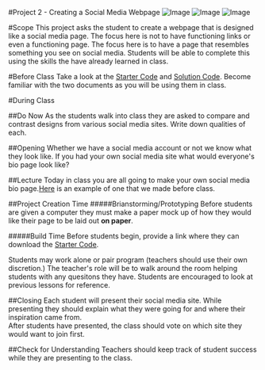 #Project 2 - Creating a Social Media Webpage 
![Image](http://i.imgur.com/5UG5VKA.png) ![Image](http://i.imgur.com/PS8OBmG.png) ![Image](http://i.imgur.com/KkiYDtC.png)

#Scope
This project asks the student to create a webpage that is designed like a social media page. The focus here is not to have functioning links or even a functioning page. The focus here is to have a page that resembles something you see on social media. Students will be able to complete this using the skills the have already learned in class.
 
#Before Class
Take a look at the [Starter Code](/starterP2.html) and [Solution Code](solutionP2.html). Become familiar with the two documents as you will be using them in class.

#During Class

##Do Now
As the students walk into class they are asked to compare and contrast designs from various social media sites. Write down qualities of each.


##Opening
Whether we have a social media account or not we know what they look like. If you had your own social media site what would everyone's bio page look like?

##Lecture
Today in class you are all going to make your own social media bio page.[Here](solutionP2.html) is an example of one that we made before class.

##Project Creation Time
#####Brianstorming/Prototyping
Before students are given a computer they must make a paper mock up of how they would like their page to be laid out **on paper**. 

#####Build Time
Before students begin, provide a link where they can download the [Starter Code](/starterP2.html).  

Students may work alone or pair program (teachers should use their own discretion.) The teacher's role will be to walk around the room helping students with any quesitons they have. Students are encouraged to look at previous lessons for reference.

##Closing
Each student will present their social media site. While presenting they should explain what they were going for and where their inspiration came from.  
After students have presented, the class should vote on which site they would want to join first. 

##Check for Understanding
Teachers should keep track of student success while they are presenting to the class.
